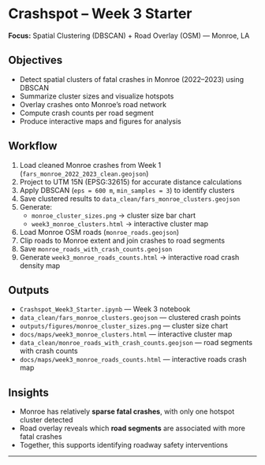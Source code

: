 # Crashspot – Week 3 Starter

**Focus:** Spatial Clustering (DBSCAN) + Road Overlay (OSM) — Monroe, LA

## Objectives
- Detect spatial clusters of fatal crashes in Monroe (2022–2023) using DBSCAN
- Summarize cluster sizes and visualize hotspots
- Overlay crashes onto Monroe’s road network
- Compute crash counts per road segment
- Produce interactive maps and figures for analysis

## Workflow
1. Load cleaned Monroe crashes from Week 1 (`fars_monroe_2022_2023_clean.geojson`)
2. Project to UTM 15N (EPSG:32615) for accurate distance calculations
3. Apply DBSCAN (`eps = 600 m`, `min_samples = 3`) to identify clusters
4. Save clustered results to `data_clean/fars_monroe_clusters.geojson`
5. Generate:
   - `monroe_cluster_sizes.png` → cluster size bar chart
   - `week3_monroe_clusters.html` → interactive cluster map
6. Load Monroe OSM roads (`monroe_roads.geojson`)
7. Clip roads to Monroe extent and join crashes to road segments
8. Save `monroe_roads_with_crash_counts.geojson`
9. Generate `week3_monroe_roads_counts.html` → interactive road crash density map

## Outputs
- `Crashspot_Week3_Starter.ipynb` — Week 3 notebook
- `data_clean/fars_monroe_clusters.geojson` — clustered crash points
- `outputs/figures/monroe_cluster_sizes.png` — cluster size chart
- `docs/maps/week3_monroe_clusters.html` — interactive cluster map
- `data_clean/monroe_roads_with_crash_counts.geojson` — road segments with crash counts
- `docs/maps/week3_monroe_roads_counts.html` — interactive roads crash map

## Insights
- Monroe has relatively **sparse fatal crashes**, with only one hotspot cluster detected
- Road overlay reveals which **road segments** are associated with more fatal crashes
- Together, this supports identifying roadway safety interventions

---
